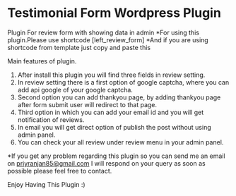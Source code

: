 #  Testimonial Form Wordpress Plugin
Plugin For review form with showing data in admin
*For using this plugin.Please use shortcode [left_review_form]
*And if you are using shortcode from template just copy and paste this <?php echo do_shortcode('[left_review_form]'); ?>

Main features of plugin.
1) After install this plugin you will find three fields in review setting.
2) In review setting there is a first option of google captcha, where you can add api google of your google captcha.
3) Second option you can add thankyou page, by adding thankyou page after form submit user will redirect to that page.
4) Third option in which you can add your email id and you will get notification of reviews.
5) In email you will get direct option of publish the post without using admin panel.
6) You can check your all review under review menu in your admin panel.

*If you get any problem regarding this plugin so you can send me an email on priyranjan85@gmail.com I will respond on your query as soon as possible please feel free to contact.

Enjoy Having This Plugin :)
